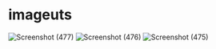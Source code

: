 # imageuts
![Screenshot (477)](https://user-images.githubusercontent.com/100394965/155710470-2b01b285-4993-4fdb-ae4f-cb2a7b23db7a.png)
![Screenshot (476)](https://user-images.githubusercontent.com/100394965/155710476-20535cab-0589-4519-a4fe-5a1b6ecec91c.png)
![Screenshot (475)](https://user-images.githubusercontent.com/100394965/155710482-d976547d-a8e3-475c-b0ed-d69735c56cce.png)
